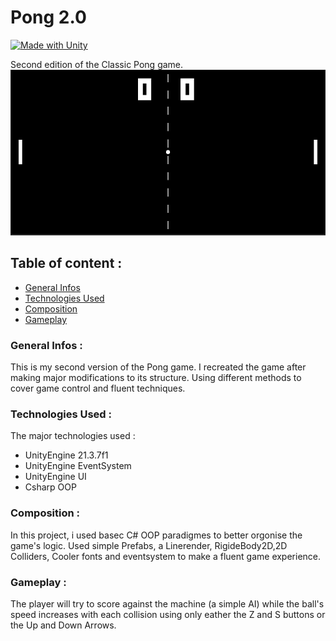 # Pong 2.0

[![Made with Unity](https://img.shields.io/badge/Made%20with-Unity-57b9d3.svg?style=for-the-badge&logo=unity)](https://unity3d.com)

Second edition of the Classic Pong game.
![Pong 2.0](./Images/Game.PNG)

## Table of content :

- [General Infos](#General-Infos)
- [Technologies Used](#Technologies-Used)
- [Composition](#Composition)
- [Gameplay](#Gameplay)

### General Infos :

This is my second version of the Pong game. I recreated the game after making major modifications to its structure. Using different methods to cover game control and fluent techniques.

### Technologies Used :

The major technologies used :

- UnityEngine 21.3.7f1
- UnityEngine EventSystem
- UnityEngine UI
- Csharp OOP

### Composition :

In this project, i used basec C# OOP paradigmes to better orgonise the game's logic.
Used simple Prefabs, a Linerender, RigideBody2D,2D Colliders, Cooler fonts and eventsystem to make a fluent game experience.

### Gameplay :

The player will try to score against the machine (a simple AI) while the ball's speed increases with each collision using only eather the Z and S buttons or the Up and Down Arrows.
